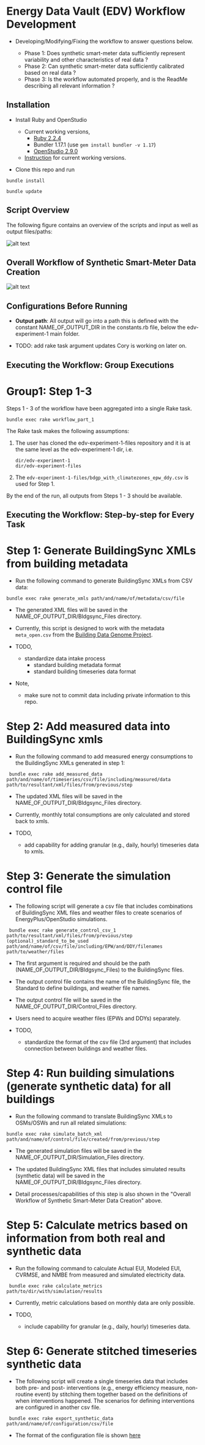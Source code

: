 # Energy Data Vault (EDV) Workflow Development

- Developing/Modifying/Fixing the workflow to answer questions below.

  - Phase 1: Does synthetic smart-meter data sufficiently represent variability and other characteristics of real data ?
  - Phase 2: Can synthetic smart-meter data sufficiently calibrated based on real data ?
  - Phase 3: Is the workflow automated properly, and is the ReadMe describing all relevant information ? 


## Installation

- Install Ruby and OpenStudio

  - Current working versions,
    - [Ruby 2.2.4](https://rubyinstaller.org/downloads/archives/)
    - Bundler 1.17.1 (use ```gem install bundler -v 1.17```)
    - [OpenStudio 2.9.0](https://github.com/NREL/OpenStudio/releases/tag/v2.9.0) 
  - [Instruction](https://github.com/NREL/openstudio-extension-gem/blob/0.1.X-LTS/README.md) for current working versions.

- Clone this repo and run
```
bundle install
```
```
bundle update
``` 

## Script Overview

The following figure contains an overview of the scripts and input as well as output files/paths:


![alt text](ScriptOverview.PNG)


## Overall Workflow of Synthetic Smart-Meter Data Creation

![alt text](overallworkflow.PNG)


## Configurations Before Running

- **Output path**: All output will go into a path this is defined with the constant NAME_OF_OUTPUT_DIR in the constants.rb file, 
below the edv-experiment-1 main folder.

- TODO: add rake task argument updates Cory is working on later on.


## Executing the Workflow: Group Executions

# Group1: Step 1-3

Steps 1 - 3 of the workflow have been aggregated into a single Rake task.
```
bundle exec rake workflow_part_1
```
The Rake task makes the following assumptions:
1. The user has cloned the edv-experiment-1-files repository and it is at the same level as the edv-experiment-1 dir, i.e.
    ```
    dir/edv-experiment-1
    dir/edv-experiment-files
    ```
2. The `edv-experiment-1-files/bdgp_with_climatezones_epw_ddy.csv` is used for Step 1.

By the end of the run, all outputs from Steps 1 - 3 should be available.


## Executing the Workflow: Step-by-step for Every Task

# Step 1: Generate BuildingSync XMLs from building metadata

- Run the following command to generate BuildingSync XMLs from CSV data:

``` bundle exec rake generate_xmls path/and/name/of/metadata/csv/file ```

- The generated XML files will be saved in the NAME_OF_OUTPUT_DIR/Bldgsync_Files directory.

- Currently, this script is designed to work with the metadata `meta_open.csv` from the [Building Data Genome Project](https://github.com/buds-lab/the-building-data-genome-project/tree/master/data/raw). 

- TODO,
  - standardize data intake process
    - standard building metadata format
    - standard building timeseries data format

- Note,
  - make sure not to commit data including private information to this repo.

# Step 2: Add measured data into BuildingSync xmls 

- Run the following command to add measured energy consumptions to the BuildingSync XMLs generated in step 1:

``` bundle exec rake add_measured_data path/and/name/of/timeseries/csv/file/including/measured/data path/to/resultant/xml/files/from/previous/step```

- The updated XML files will be saved in the NAME_OF_OUTPUT_DIR/Bldgsync_Files directory.

- Currently, monthly total consumptions are only calculated and stored back to xmls.

- TODO,
  - add capability for adding granular (e.g., daily, hourly) timeseries data to xmls. 

# Step 3: Generate the simulation control file

- The following script will generate a csv file that includes combinations of BuildingSync XML files and weather files to create scenarios of EnergyPlus/OpenStudio simulations. 

``` bundle exec rake generate_control_csv_1 path/to/resultant/xml/files/from/previous/step (optional)_standard_to_be_used path/and/name/of/csv/file/including/EPW/and/DDY/filenames path/to/weather/files```

- The first argument is required and should be the path (NAME_OF_OUTPUT_DIR/Bldgsync_Files) to the BuildingSync files.

- The output control file contains the name of the BuildingSync file, the Standard to define buildings, and weather file names.

- The output control file will be saved in the NAME_OF_OUTPUT_DIR/Control_Files directory.

- Users need to acquire weather files (EPWs and DDYs) separately.

- TODO,
  - standardize the format of the csv file (3rd argument) that includes connection between buildings and weather files.

# Step 4: Run building simulations (generate synthetic data) for all buildings

- Run the following command to translate BuildingSync XMLs to OSMs/OSWs and run all related simulations:

``` bundle exec rake simulate_batch_xml path/and/name/of/control/file/created/from/previous/step ```

- The generated simulation files will be saved in the NAME_OF_OUTPUT_DIR/Simulation_Files directory.

- The updated BuildingSync XML files that includes simulated results (synthetic data) will be saved in the NAME_OF_OUTPUT_DIR/Bldgsync_Files directory.

- Detail processes/capabilities of this step is also shown in the "Overall Workflow of Synthetic Smart-Meter Data Creation" above.

# Step 5: Calculate metrics based on information from both real and synthetic data

- Run the following command to calculate Actual EUI, Modeled EUI, CVRMSE, and NMBE from measured and simulated electricity data.

``` bundle exec rake calculate_metrics path/to/dir/with/simulation/results```

- Currently, metric calculations based on monthly data are only possible.

- TODO,
  - include capability for granular (e.g., daily, hourly) timeseries data.


# Step 6: Generate stitched timeseries synthetic data

- The following script will create a single timeseries data that includes both pre- and post- interventions (e.g., energy efficiency measure, non-routine event) by stitching them together based on the definitions of when interventions happened. The scenarios for defining interventions are configured in another csv file. 

``` bundle exec rake export_synthetic_data path/and/name/of/configuration/csv/file```

- The format of the configuration file is shown [here](https://github.com/NREL/edv-experiment-1/blob/develop/spec/files/generation_script.csv)




